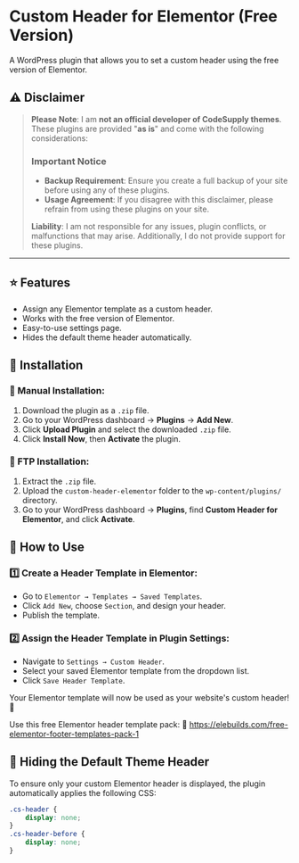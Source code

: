# Custom Header for Elementor (Free Version)

A WordPress plugin that allows you to set a custom header using the free version of Elementor.

## ⚠️ Disclaimer  

> **Please Note**: I am **not an official developer of CodeSupply themes**. These plugins are provided "**as is**" and come with the following considerations:  
> 
> ### Important Notice  
> - **Backup Requirement**: Ensure you create a full backup of your site before using any of these plugins.  
> - **Usage Agreement**: If you disagree with this disclaimer, please refrain from using these plugins on your site.  
>
> **Liability**: I am not responsible for any issues, plugin conflicts, or malfunctions that may arise. Additionally, I do not provide support for these plugins.  

---

## ⭐ Features
- Assign any Elementor template as a custom header.
- Works with the free version of Elementor.
- Easy-to-use settings page.
- Hides the default theme header automatically.

## 🔧 Installation

### 📌 Manual Installation:
1. Download the plugin as a `.zip` file.
2. Go to your WordPress dashboard → **Plugins** → **Add New**.
3. Click **Upload Plugin** and select the downloaded `.zip` file.
4. Click **Install Now**, then **Activate** the plugin.

### 📌 FTP Installation:
1. Extract the `.zip` file.
2. Upload the `custom-header-elementor` folder to the `wp-content/plugins/` directory.
3. Go to your WordPress dashboard → **Plugins**, find **Custom Header for Elementor**, and click **Activate**.

## 🚀 How to Use
### 1️⃣ Create a Header Template in Elementor:
- Go to `Elementor → Templates → Saved Templates`.
- Click `Add New`, choose `Section`, and design your header.
- Publish the template.

### 2️⃣ Assign the Header Template in Plugin Settings:
- Navigate to `Settings → Custom Header`.
- Select your saved Elementor template from the dropdown list.
- Click `Save Header Template`.

Your Elementor template will now be used as your website's custom header! 🎉

Use this free Elementor header template pack:
🔗 https://elebuilds.com/free-elementor-footer-templates-pack-1

## 🎨 Hiding the Default Theme Header
To ensure only your custom Elementor header is displayed, the plugin automatically applies the following CSS:

```css
.cs-header {
    display: none;
}
.cs-header-before {
    display: none;
}

